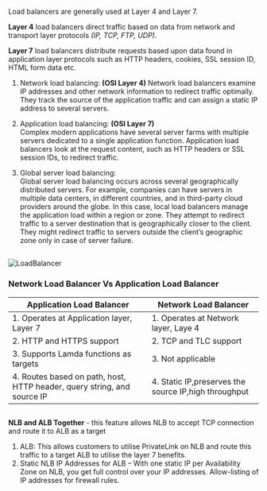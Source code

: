 Load balancers are generally used at Layer 4 and Layer 7.  

**Layer 4** load balancers direct traffic based on data from network and transport layer protocols *(IP, TCP, FTP, UDP)*.  
  
**Layer 7** load balancers distribute requests based upon data found in application layer protocols such as HTTP headers, cookies, SSL session ID, HTML form data etc.  
  
1. Network load balancing: **(OSI Layer 4)**
Network load balancers examine IP addresses and other network information to redirect traffic optimally. They track the source of the application traffic and can assign a static IP address to several servers.  
  
2. Application load balancing: **(OSI Layer 7)**  
Complex modern applications have several server farms with multiple servers dedicated to a single application function. Application load balancers look at the request content, such as HTTP headers or SSL session IDs, to redirect traffic.  
  
3. Global server load balancing:  
Global server load balancing occurs across several geographically distributed servers. For example, companies can have servers in multiple data centers, in different countries, and in third-party cloud providers around the globe. In this case, local load balancers manage the application load within a region or zone. They attempt to redirect traffic to a server destination that is geographically closer to the client. They might redirect traffic to servers outside the client’s geographic zone only in case of server failure.

##

![LoadBalancer](/assets/posts/Images/LoadBalancerTypes.svg)

### Network Load Balancer Vs Application Load Balancer

| Application Load Balancer | Network Load Balancer |
|--------------------------------------------|-------------------------------------|
| 1. Operates at Application layer, Layer 7 | 1. Operates at Network layer, Laye 4 |
| 2. HTTP and HTTPS support | 2. TCP and TLC support |
| 3. Supports Lamda functions as targets | 3. Not applicable |
| 4. Routes based on path, host, HTTP header, query string, and source IP | 4. Static IP,preserves the source IP,high throughput |

## 

**NLB and ALB Together** - this feature allows NLB to accept TCP connection and route it to ALB as a target
1. ALB: This allows customers to utilise PrivateLink on NLB and route this traffic to a target ALB to utilise the layer 7 benefits.
2. Static NLB IP Addresses for ALB – With one static IP per Availability Zone on NLB, you get full control over your IP addresses. Allow-listing of IP addresses for firewall rules.
